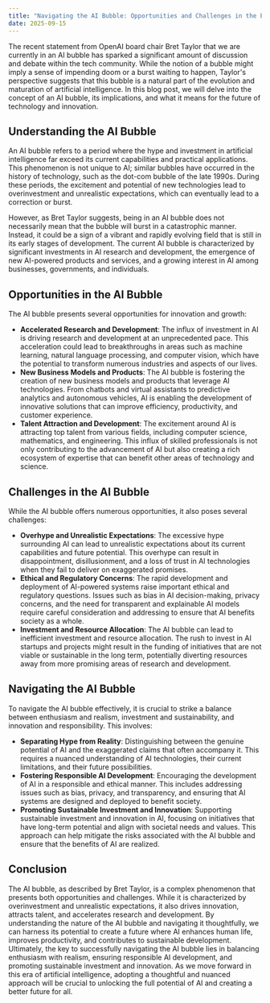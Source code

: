 ```yaml
---
title: "Navigating the AI Bubble: Opportunities and Challenges in the Era of Artificial Intelligence"
date: 2025-09-15
---
```


The recent statement from OpenAI board chair Bret Taylor that we are currently in an AI bubble has sparked a significant amount of discussion and debate within the tech community. While the notion of a bubble might imply a sense of impending doom or a burst waiting to happen, Taylor's perspective suggests that this bubble is a natural part of the evolution and maturation of artificial intelligence. In this blog post, we will delve into the concept of an AI bubble, its implications, and what it means for the future of technology and innovation.

## Understanding the AI Bubble
An AI bubble refers to a period where the hype and investment in artificial intelligence far exceed its current capabilities and practical applications. This phenomenon is not unique to AI; similar bubbles have occurred in the history of technology, such as the dot-com bubble of the late 1990s. During these periods, the excitement and potential of new technologies lead to overinvestment and unrealistic expectations, which can eventually lead to a correction or burst.

However, as Bret Taylor suggests, being in an AI bubble does not necessarily mean that the bubble will burst in a catastrophic manner. Instead, it could be a sign of a vibrant and rapidly evolving field that is still in its early stages of development. The current AI bubble is characterized by significant investments in AI research and development, the emergence of new AI-powered products and services, and a growing interest in AI among businesses, governments, and individuals.

## Opportunities in the AI Bubble
The AI bubble presents several opportunities for innovation and growth:
* **Accelerated Research and Development**: The influx of investment in AI is driving research and development at an unprecedented pace. This acceleration could lead to breakthroughs in areas such as machine learning, natural language processing, and computer vision, which have the potential to transform numerous industries and aspects of our lives.
* **New Business Models and Products**: The AI bubble is fostering the creation of new business models and products that leverage AI technologies. From chatbots and virtual assistants to predictive analytics and autonomous vehicles, AI is enabling the development of innovative solutions that can improve efficiency, productivity, and customer experience.
* **Talent Attraction and Development**: The excitement around AI is attracting top talent from various fields, including computer science, mathematics, and engineering. This influx of skilled professionals is not only contributing to the advancement of AI but also creating a rich ecosystem of expertise that can benefit other areas of technology and science.

## Challenges in the AI Bubble
While the AI bubble offers numerous opportunities, it also poses several challenges:
* **Overhype and Unrealistic Expectations**: The excessive hype surrounding AI can lead to unrealistic expectations about its current capabilities and future potential. This overhype can result in disappointment, disillusionment, and a loss of trust in AI technologies when they fail to deliver on exaggerated promises.
* **Ethical and Regulatory Concerns**: The rapid development and deployment of AI-powered systems raise important ethical and regulatory questions. Issues such as bias in AI decision-making, privacy concerns, and the need for transparent and explainable AI models require careful consideration and addressing to ensure that AI benefits society as a whole.
* **Investment and Resource Allocation**: The AI bubble can lead to inefficient investment and resource allocation. The rush to invest in AI startups and projects might result in the funding of initiatives that are not viable or sustainable in the long term, potentially diverting resources away from more promising areas of research and development.

## Navigating the AI Bubble
To navigate the AI bubble effectively, it is crucial to strike a balance between enthusiasm and realism, investment and sustainability, and innovation and responsibility. This involves:
* **Separating Hype from Reality**: Distinguishing between the genuine potential of AI and the exaggerated claims that often accompany it. This requires a nuanced understanding of AI technologies, their current limitations, and their future possibilities.
* **Fostering Responsible AI Development**: Encouraging the development of AI in a responsible and ethical manner. This includes addressing issues such as bias, privacy, and transparency, and ensuring that AI systems are designed and deployed to benefit society.
* **Promoting Sustainable Investment and Innovation**: Supporting sustainable investment and innovation in AI, focusing on initiatives that have long-term potential and align with societal needs and values. This approach can help mitigate the risks associated with the AI bubble and ensure that the benefits of AI are realized.

## Conclusion
The AI bubble, as described by Bret Taylor, is a complex phenomenon that presents both opportunities and challenges. While it is characterized by overinvestment and unrealistic expectations, it also drives innovation, attracts talent, and accelerates research and development. By understanding the nature of the AI bubble and navigating it thoughtfully, we can harness its potential to create a future where AI enhances human life, improves productivity, and contributes to sustainable development. Ultimately, the key to successfully navigating the AI bubble lies in balancing enthusiasm with realism, ensuring responsible AI development, and promoting sustainable investment and innovation. As we move forward in this era of artificial intelligence, adopting a thoughtful and nuanced approach will be crucial to unlocking the full potential of AI and creating a better future for all.

